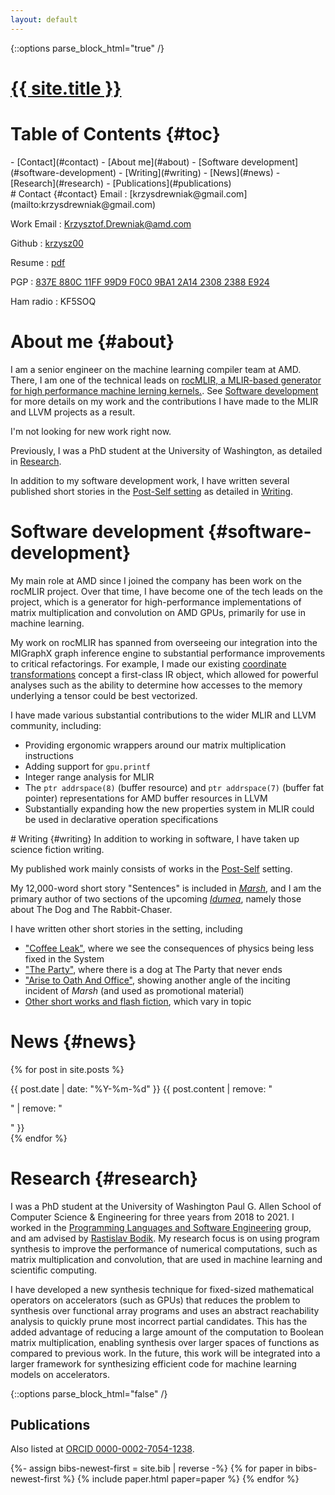 ```yaml
---
layout: default
---
```

{::options parse_block_html="true" /}
<h1 id="name-header"><a href="{{ site.url }}">{{ site.title }}</a></h1>

# Table of Contents {#toc}
<nav class="toc">
- [Contact](#contact)
- [About me](#about)
- [Software development](#software-development)
- [Writing](#writing)
- [News](#news)
- [Research](#research)
  - [Publications](#publications)
</nav>

<!--CV is at ./cv.pdf but is out of date  -->
<section id="contact-section">
# Contact {#contact}
Email
:    [krzysdrewniak@gmail.com](mailto:krzysdrewniak@gmail.com)

Work Email
:    [Krzysztof.Drewniak@amd.com](mailto:Krzysztof.Drewniak@amd.com)

Github
:    [krzysz00](https://github.com/krzysz00/)

Resume
:   [pdf](/resume.pdf)

PGP
:    [837E 880C 11FF 99D9 F0C0  9BA1 2A14 2308 2388 E924](/pubkey.asc)

Ham radio
:    KF5SOQ
</section>

# About me {#about}
I am a senior engineer on the machine learning compiler team at AMD.
There, I am one of the technical leads on [rocMLIR, a MLIR-based generator for high performance machine lerning kernels.](https://github.com/ROCm/rocMLIR).
See [Software development](#software-development) for more details on my work and the contributions I have made to the MLIR and LLVM projects as a result.

I'm not looking for new work right now.

Previously, I was a PhD student at the University of Washington, as detailed in [Research](#research).

In addition to my software development work, I have written several published short stories in the [Post-Self setting](https://post-self.ink/) as detailed in [Writing](#writing).

# Software development {#software-development}

My main role at AMD since I joined the company has been work on the rocMLIR project.
Over that time, I have become one of the tech leads on the project, which is a generator
for high-performance implementations of matrix multiplication and convolution on AMD GPUs,
primarily for use in machine learning.

My work on rocMLIR has spanned from overseeing our integration into the MIGraphX graph inference engine to substantial performance improvements to critical refactorings.
For example, I made our existing [coordinate transformations](https://mlir.llvm.org/OpenMeetings/2022-10-06-Rocm-affine.pdf) concept a first-class IR object, which allowed for powerful analyses such as the ability to determine how accesses to the memory underlying a tensor could be best vectorized.

I have made various substantial contributions to the wider MLIR and LLVM community, including:
- Providing ergonomic wrappers around our matrix multiplication instructions
- Adding support for `gpu.printf`
- Integer range analysis for MLIR
- The `ptr addrspace(8)` (buffer resource) and `ptr addrspace(7)` (buffer fat pointer) representations for AMD buffer resources in LLVM
- Substantially expanding how the new properties system in MLIR could be used in declarative operation specifications

<section id="writing-section">
# Writing {#writing}
In addition to working in software, I have taken up science fiction writing.

My published work mainly consists of works in the [Post-Self](https://post-self.ink/) setting.

My 12,000-word short story "Sentences" is included in [*Marsh*](https://marsh.post-self.ink/), and I am the primary author of two sections of the upcoming [*Idumea*](https://idumea.post-self.ink/), namely those about The Dog and The Rabbit-Chaser.

I have written other short stories in the setting, including

- ["Coffee Leak"](https://post-self.ink/stories/coffee-leak/), where we see the consequences of physics being less fixed in the System
- ["The Party"](https://post-self.ink/stories/the-party), where there is a dog at The Party that never ends
- ["Arise to Oath And Office"](https://cohost.org/krzysz00/post/4108107-arise-to-oath-and-of), showing another angle of the inciting incident of *Marsh* (and used as promotional material)
- [Other short works and flash fiction](https://cohost.org/krzysz00/tagged/Tomash%20writes), which vary in topic
</section>

# News {#news}
{% for post in site.posts %}
<div class="news-item">
<span class="date"> {{ post.date | date: "%Y-%m-%d" }} </span>
<span class="content"> {{ post.content | remove: "<p>" | remove: "</p>" }}</span>
</div>
{% endfor %}

# Research {#research}

I was a PhD student  at the University of Washington Paul G. Allen School of Computer Science & Engineering for three years from 2018 to 2021.
I worked in the [Programming Languages and Software Engineering](http://uwplse.org/) group, and am advised by [Rastislav Bodik](https://homes.cs.washington.edu/~bodik/). My research focus is on using program synthesis to improve the performance of numerical computations, such as matrix multiplication and convolution, that are used in machine learning and scientific computing.

I have developed a new synthesis technique for fixed-sized mathematical operators on accelerators (such as GPUs) that reduces the problem to synthesis over functional array programs and uses an abstract reachability analysis to quickly prune most incorrect partial candidates.
This has the added advantage of reducing a large amount of the computation to Boolean matrix multiplication, enabling synthesis over larger spaces of functions as compared to previous work.
In the future, this work will be integrated into a larger framework for synthesizing efficient code for machine learning models on accelerators.

{::options parse_block_html="false" /}
<section id="publictaions-section">
<h2 id="publications">Publications</h2>

Also listed at <a href="https://orcid.org/0000-0002-7054-1238">ORCID 0000-0002-7054-1238</a>.

{%- assign bibs-newest-first = site.bib | reverse -%}
{% for paper in bibs-newest-first %}
  {% include paper.html paper=paper %}
{% endfor %}
</section>
